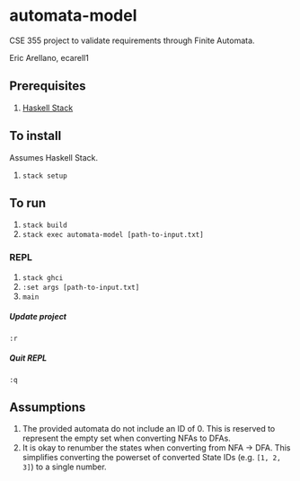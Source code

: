 # automata-model
CSE 355 project to validate requirements through Finite Automata.

Eric Arellano, ecarell1

## Prerequisites
1. [Haskell Stack](https://docs.haskellstack.org/en/stable/README/#how-to-install)

## To install
Assumes Haskell Stack.

1. `stack setup`

## To run
1. `stack build`
1. `stack exec automata-model [path-to-input.txt]`

### REPL
1. `stack ghci`
1. `:set args [path-to-input.txt]`
1. `main`

##### Update project
`:r`

##### Quit REPL
`:q`


## Assumptions
1. The provided automata do not include an ID of 0. This is reserved to represent the empty set when converting NFAs to DFAs.
2. It is okay to renumber the states when converting from NFA -> DFA. This simplifies converting the powerset of converted State IDs (e.g. `[1, 2, 3]`) to a single number.
